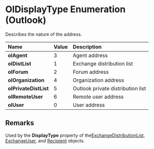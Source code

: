 
# OlDisplayType Enumeration (Outlook)

Describes the nature of the address.



|**Name**|**Value**|**Description**|
|:-----|:-----|:-----|
| **olAgent**|3|Agent address|
| **olDistList**|1|Exchange distribution list|
| **olForum**|2|Forum address|
| **olOrganization**|4|Organization address|
| **olPrivateDistList**|5|Outlook private distribution list|
| **olRemoteUser**|6|Remote user address|
| **olUser**|0|User address|

## Remarks

Used by the  **DisplayType** property of the[ExchangeDistributionList](2830dfba-6c0a-a81f-6b98-92ac2aafb59d.md), [ExchangeUser](6ec117d1-7fdb-aa36-b567-1242f8238df0.md), and [Recipient](8cee4d79-ec55-52a4-710b-6456944ca86d.md) objects.

